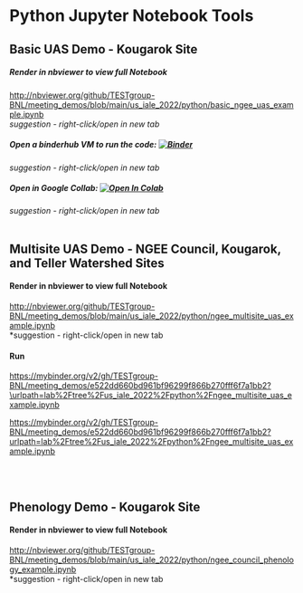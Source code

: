 # Python Jupyter Notebook Tools <br>

## Basic UAS Demo - Kougarok Site <br>
##### Render in nbviewer to view full Notebook
http://nbviewer.org/github/TESTgroup-BNL/meeting_demos/blob/main/us_iale_2022/python/basic_ngee_uas_example.ipynb <br>
*suggestion - right-click/open in new tab*
<br>

##### Open a binderhub VM to run the code: [![Binder](https://mybinder.org/badge_logo.svg)](https://mybinder.org/v2/gh/TESTgroup-BNL/meeting_demos/0a30ee64aa4a7fd43c1f5dd05e3a91e068123b1d?urlpath=lab%2Ftree%2Fus_iale_2022%2Fpython%2Fbasic_ngee_uas_example.ipynb) <br>
*suggestion - right-click/open in new tab*
<br>

##### Open in Google Collab: [![Open In Colab](https://colab.research.google.com/assets/colab-badge.svg)](https://colab.research.google.com/github/TESTgroup-BNL/meeting_demos/blob/main/us_iale_2022/python/basic_ngee_uas_example.ipynb) <br>
*suggestion - right-click/open in new tab*
<br>
<br>

## Multisite UAS Demo - NGEE Council, Kougarok, and Teller Watershed Sites <br>
#### Render in nbviewer to view full Notebook
http://nbviewer.org/github/TESTgroup-BNL/meeting_demos/blob/main/us_iale_2022/python/ngee_multisite_uas_example.ipynb <br>
*suggestion - right-click/open in new tab

#### Run
https://mybinder.org/v2/gh/TESTgroup-BNL/meeting_demos/e522dd660bd961bf96299f866b270fff6f7a1bb2?\urlpath=lab%2Ftree%2Fus_iale_2022%2Fpython%2Fngee_multisite_uas_example.ipynb

https://mybinder.org/v2/gh/TESTgroup-BNL/meeting_demos/e522dd660bd961bf96299f866b270fff6f7a1bb2?urlpath=lab%2Ftree%2Fus_iale_2022%2Fpython%2Fngee_multisite_uas_example.ipynb

<br>
<br>

## Phenology Demo - Kougarok Site <br>
#### Render in nbviewer to view full Notebook
http://nbviewer.org/github/TESTgroup-BNL/meeting_demos/blob/main/us_iale_2022/python/ngee_council_phenology_example.ipynb <br>
*suggestion - right-click/open in new tab
<br>
